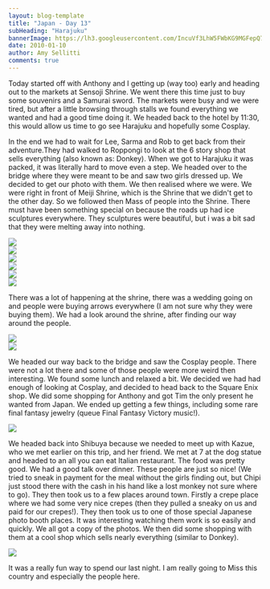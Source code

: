 ```yaml
---
layout: blog-template
title: "Japan - Day 13"
subHeading: "Harajuku"
bannerImage: https://lh3.googleusercontent.com/IncuVf3LhW5FWbKG9MGFepQ79nOmsBQyolG7EuWPeWeIUjrBzog0GF95Vf6rGLZFL27B3qQK5-LzZovPkLKn_vs94F0zt39yuCf9uePpwEtdr3Ndni8gQfo934DgRNAZDTHj5g
date: 2010-01-10
author: Amy Sellitti
comments: true
---
```

Today started off with Anthony and I getting up (way too) early and heading out to the markets at Sensoji Shrine. We went there this time just to buy some souvenirs and a Samurai sword. The markets were busy and we were tired, but after a little browsing through stalls we found everything we wanted and had a good time doing it. We headed back to the hotel by 11:30, this would allow us time to go see Harajuku and hopefully some Cosplay.

In the end we had to wait for Lee, Sarma and Rob to get back from their adventure.They had walked to Roppongi to look at the 6 story shop that sells everything (also known as: Donkey).
When we got to Harajuku it was packed, it was literally hard to move even a step. We headed over to the bridge where they were meant to be and saw two girls dressed up. We decided to get our photo with them. We then realised where we were. We were right in front of Meiji Shrine, which is the Shrine that we didn't get to the other day. So we followed then Mass of people into the Shrine. There must have been something special on because the roads up had ice sculptures everywhere. They sculptures were beautiful, but i was a bit sad that they were melting away into nothing. 

<div class="center-image"><img src="https://lh3.googleusercontent.com/AyGdJvekMW8rmlboWMyRkzX8cU5pRMhCI9s-ZBZT1KxPnEeQwjpVvP8XCiQ7VgXR-Y-znf9L2kzd40caJqkbf9GuBiHh1QiwK1jNpd8DIQ_5Y99yGbiD1qZOEHm1gc5fF1ksKg" /></div>
<div class="center-image"><img src="https://lh3.googleusercontent.com/3-nS1ZlKu863cNTEElYhBBrOsEtnJdu676KIOD6AAzjrcLWbdYZpkF-Rg0CKHPt9DnU6VjwUll1P0u7K0O1oNpIH05x_GrDYQU1U3DczHX4dsk9z06oTeVh5s26j4AAgwgDkaw" /></div>
<div class="center-image"><img src="https://lh3.googleusercontent.com/5ZxAxwHsyaFSzsD6XIsJslmGsf3cZufocJz0nulq36QBM2UZ-qLT2T9P2kS1_NKxizoMSnC6LRcP711RqlRlahfqBSvzi_574f5FHW4Tr-TzwX6uhNni_KKulOvBXc3JNaywJQ" /></div>
<div class="center-image"><img src="https://lh3.googleusercontent.com/9bqcKoXF37Z95Y3-BNe0aO71ri34X1Ue4W1EM-cRmNMuK2YzfQUuJq91TNwsfVK-3lQDgCmX6HzMkHFyJibT_GAKxD4-9GEfRGmwyBTToTr9ybo9qghJlSUCgFK-zK2Lv3Wc3A" /></div>
<div class="center-image"><img src="https://lh3.googleusercontent.com/MA1L9edUZ6NUbFC0pLlQLCsrGu9kjCvGI6VLPRMIg4WuZSJ7J2ufrGXtaS1PgNR9AgdxBmkdMEobwAjK_QwhWNB9akMnmsozUUWhUUXVp4yCzSeGemVFc5y4sepYTAFjqbL_og" /></div>
<div class="center-image"><img src="https://lh3.googleusercontent.com/bHKEB3kvmLZ3onFKyM2eLH1rYudIcoVLkyQ731cMYBwydCl20TxSjCSqBGFsH6EZCSFZhMDdZlMeGXDe9ttc5cZ6BOHU3jtDPZ_i-Y9OAMmqWOZbZQW6CS8aXvLZJeTnw6fnTQ" /></div>


There was a lot of happening at the shrine, there was a wedding going on and people were buying arrows everywhere (I am not sure why they were buying them). We had a look around the shrine, after finding our way around the people.

<div class="center-image"><img src="https://lh3.googleusercontent.com/ddWTdNBnaUGi5qLujt75uwF7cSxOTOmbMQgmvUt6su7KOssGmy2pAtcVGFTEVIVMdXarGSBTtUdOXNyR1zpBjLlvKRrIEbakcIspZjiTF30Ye9AellboKd2_M4sZ2eXdS8bOVA" /></div>
<div class="center-image"><img src="https://lh3.googleusercontent.com/IncuVf3LhW5FWbKG9MGFepQ79nOmsBQyolG7EuWPeWeIUjrBzog0GF95Vf6rGLZFL27B3qQK5-LzZovPkLKn_vs94F0zt39yuCf9uePpwEtdr3Ndni8gQfo934DgRNAZDTHj5g" /></div>

We headed our way back to the bridge and saw the Cosplay people. There were not a lot there and some of those people were more weird then interesting. We found some lunch and relaxed a bit. We decided we had had enough of looking at Cosplay, and decided to head back to the Square Enix shop. We did some shopping for Anthony and got Tim the only present he wanted from Japan. We ended up getting a few things, including some rare final fantasy jewelry (queue Final Fantasy Victory music!).

<div class="center-image"><img src="https://lh3.googleusercontent.com/c6nX6XfRicGFPHcX4VaX7Q_hdiRrd8U1BLm2tVld3Xt5EtK6I-Q6vGoyNV-D3-sfAWqryH7155LPz0gVnBuLMn1SzCFDAXwtbnRfnud7lMihcKbBue_tkT7N9kDo64YTtaQQAw" /></div>

 We headed back into Shibuya because we needed to meet up with Kazue, who we met earlier on this trip, and her friend. We met at 7 at the dog statue and headed to an all you can eat Italian restaurant. The food was pretty good. We had a good talk over dinner. These people are just so nice! (We tried to sneak in payment for the meal without the girls finding out, but Chipi just stood there with the cash in his hand like a lost monkey not sure where to go). They then took us to a few places around town. Firstly a crepe place where we had some very nice crepes (then they pulled a sneaky on us and paid for our crepes!). They then took us to one of those special Japanese photo booth places. It was interesting watching them work is so easily and quickly. We all got a copy of the photos. We then did some shopping with them at a cool shop which sells nearly everything (similar to Donkey).

<div class="center-image"><img src="https://lh3.googleusercontent.com/raMcPmNj__AkzGeLRamU5Y5BHzBpxLfx7L4GYtlzJv8wf_P3_3Oge1RuIS-0PoCq7qp9sPAqSjRege_YNqzTT9Eof0HBnLH1UySpt0mjKkB_3jgr0EBS7XGj-Mm0UITVzICHSA" /></div>

It was a really fun way to spend our last night. I am really going to Miss this country and especially the people here.
